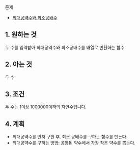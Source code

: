 문제
- [최대공약수와 최소공배수](https://programmers.co.kr/learn/courses/30/lessons/12940)

## 1. 원하는 것
두 수를 입력받아 최대공약수와 최소공배수를 배열로 반환하는 함수

## 2. 아는 것
두 수

## 3. 조건
두 수는 1이상 1000000이하의 자연수입니다.

## 4. 계획
- 최대공약수를 먼저 구한 후, 최소 공배수를 구하는 함수를 만든다.
- 최대공약수를 구하는 방법: 공통된 약수에서 가장 작은 약수를 뽑는다.